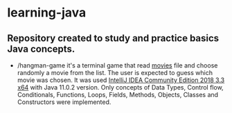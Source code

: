 # learning-java

## Repository created to study and practice basics Java concepts.

* /hangman-game it's a terminal game that read [movies](https://github.com/SamuelBFG/learning-java/blob/master/hangman-game/movies.txt) file and choose randomly a movie from the list. The user is expected to guess which movie was chosen.
It was used [IntelliJ IDEA Community Edition 2018 3.3 x64](https://www.jetbrains.com/idea/download/#section=windows/) with Java 11.0.2 version.
Only concepts of Data Types, Control flow, Conditionals, Functions, Loops, Fields, Methods, Objects, Classes and Constructors were implemented.
